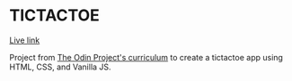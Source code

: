 # TICTACTOE
[Live link](https://ro-bu.github.io/tictactoe/)

Project from [The Odin Project's curriculum](https://theodinproject.com) to create a tictactoe app using HTML, CSS, and Vanilla JS.
